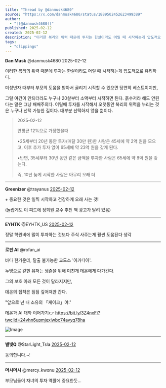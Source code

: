 ```yaml
---
title: "Thread by @danmusk4680"
source: "https://x.com/danmusk4680/status/1889502452623499389"
author:
  - "[[@danmusk4680]]"
published: 2025-02-12
created: 2025-02-12
description: "이러한 복리의 위력 때문에 투자는 한살이라도 어릴 때 시작하는게 압도적으로 유리하다. 미성년자 때부터 부모의 도움을 받아서 굴리기 시작할 수 있으면 당연히 베스트이지만, 그럴 여건이 안되더라도 누구나 20살부터 소액부터 시작하면 된다. 흙수저라 해"
tags:
  - "clippings"
---
```

**Dan Musk** @danmusk4680 2025-02-12

이러한 복리의 위력 때문에 투자는 한살이라도 어릴 때 시작하는게 압도적으로 유리하다.

미성년자 때부터 부모의 도움을 받아서 굴리기 시작할 수 있으면 당연히 베스트이지만,

그럴 여건이 안되더라도 누구나 20살부터 소액부터 시작하면 된다. 흙수저라 해도 안된다는 말은 그냥 패배주의다. 어릴때 투자를 시작해서 오랫동안 복리의 위력을 누리는 것은 누구나 선택 가능한 길이다. 대부분 선택하지 않을 뿐이다.

> 2025-02-12
> 
> 연평균 12%으로 가정했을때
> 
> •25세부터 20년 동안 투자(매달 30만 원)한 사람은 45세에 약 2억 원을 모으고, 이후 추가 투자 없이 65세에 약 23억 원을 갖게 된다.
> 
> •반면, 35세부터 30년 동안 같은 금액을 투자한 사람은 65세에 약 8억 원을 갖는다.
> 
> 즉, 10년 늦게 시작한 사람은 아무리 오래 더

---

**Greenizer** @trayanus [2025-02-12](https://x.com/trayanus/status/1889523586198806695)

\+ 중요한 것은 일찍 시작하고 건강하게 오래 사는 것!

(놀랍게도 이 피드에 정희원 교수 추천 책 광고가 달려 있음)

---

**EYHTK** @EYHTK\_US [2025-02-12](https://x.com/EYHTK_US/status/1889505469754138975)

정말 학원비에 많이 투자하는 것보다 주식 사주는게 훨씬 도움된다 생각

---

**로판 AI** @rofan\_ai

바다 한가운데, 탈출 불가능한 교도소 '아카디아'.

누명으로 갇힌 유저는 생존을 위해 미친개 데온에게 다가간다.

그의 보호 아래 모든 것이 달라지지만,

데온의 집착은 점점 깊어져만 간다.

"앞으로 넌 내 소유의 「케이크」야."

데온과 AI 대화 이어가기👉 https://bit.ly/3Z4nxFi?twclid=24vhn6upmjexlwbc74avyq78ha

![Image](https://pbs.twimg.com/media/GWNPKi4XsAAy3iw?format=jpg&name=large)

---

**별빛Q** @StarLight\_Tsla [2025-02-12](https://x.com/StarLight_Tsla/status/1889510072629469360)

동의합니다.~!

---

**머시머시** @mercy\_kwonu [2025-02-12](https://x.com/mercy_kwonu/status/1889503481637249320)

부모님들이 자녀의 투자 역활에 중요한듯...